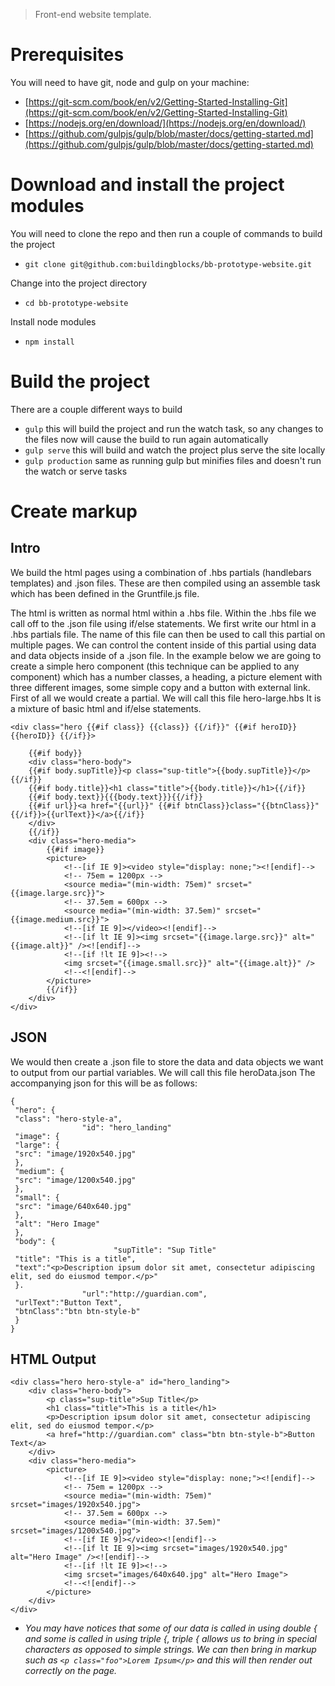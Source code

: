 > Front-end website template.

Prerequisites
=============

You will need to have git, node and gulp on your machine:

- [https://git-scm.com/book/en/v2/Getting-Started-Installing-Git](https://git-scm.com/book/en/v2/Getting-Started-Installing-Git)
- [https://nodejs.org/en/download/](https://nodejs.org/en/download/)
- [https://github.com/gulpjs/gulp/blob/master/docs/getting-started.md](https://github.com/gulpjs/gulp/blob/master/docs/getting-started.md)

Download and install the project modules
========================================

You will need to clone the repo and then run a couple of commands to build the project

- `git clone git@github.com:buildingblocks/bb-prototype-website.git`

Change into the project directory

- `cd bb-prototype-website`

Install node modules

- `npm install`

Build the project
=================

There are a couple different ways to build

- `gulp` this will build the project and run the watch task, so any changes to the files now will cause the build to run again automatically
- `gulp serve` this will build and watch the project plus serve the site locally
- `gulp production` same as running gulp but minifies files and doesn't run the watch or serve tasks

Create markup
=============

Intro
-----
We build the html pages using a combination of .hbs partials (handlebars templates) and .json files. These are then compiled using an assemble task which has been defined in the Gruntfile.js file.

The html is written as normal html within a .hbs file. Within the .hbs file we call off to the .json file using if/else statements. 
We first write our html in a .hbs partials file. The name of this file can then be used to call this partial on multiple pages. We can control the content inside of this partial using data and data objects inside of a .json file.
In the example below we are going to create a simple hero component (this technique can be applied to any component) which has a number classes, a heading, a picture element with three different images, some simple copy and a button with external link.
First of all we would create a partial. We will call this file hero-large.hbs  It is a mixture of basic html and if/else statements.

    <div class="hero {{#if class}} {{class}} {{/if}}" {{#if heroID}} {{heroID}} {{/if}}>
    
        {{#if body}}
        <div class="hero-body">
        {{#if body.supTitle}}<p class="sup-title">{{body.supTitle}}</p>{{/if}} 
        {{#if body.title}}<h1 class="title">{{body.title}}</h1>{{/if}}	    
        {{#if body.text}}{{{body.text}}}{{/if}}
        {{#if url}}<a href="{{url}}" {{#if btnClass}}class="{{btnClass}}"{{/if}}>{{urlText}}</a>{{/if}} 
        </div>
        {{/if}}
        <div class="hero-media">
            {{#if image}}
            <picture>
                <!--[if IE 9]><video style="display: none;"><![endif]-->
                <!-- 75em = 1200px -->
                <source media="(min-width: 75em)" srcset="{{image.large.src}}">
                <!-- 37.5em = 600px -->
                <source media="(min-width: 37.5em)" srcset="{{image.medium.src}}">
                <!--[if IE 9]></video><![endif]-->
                <!--[if lt IE 9]><img srcset="{{image.large.src}}" alt="{{image.alt}}" /><![endif]-->
                <!--[if !lt IE 9]><!-->
                <img srcset="{{image.small.src}}" alt="{{image.alt}}" />
                <!--<![endif]-->
            </picture>
            {{/if}}
        </div>
    </div>


JSON
----
We would then create a .json file to store the data and data objects we want to output from our partial variables. We will call this file heroData.json 
The accompanying json for this will be as follows:

    {
     "hero": {
     "class": "hero-style-a",
                    "id": "hero_landing"
     "image": {
     "large": {
     "src": "image/1920x540.jpg"
     },
     "medium": {
     "src": "image/1200x540.jpg"
     },
     "small": {
     "src": "image/640x640.jpg"
     },
     "alt": "Hero Image"
     },
     "body": {
                           "supTitle": "Sup Title"
     "title": "This is a title",
     "text":"<p>Description ipsum dolor sit amet, consectetur adipiscing elit, sed do eiusmod tempor.</p>"
     }.
                    "url":"http://guardian.com",
     "urlText":"Button Text",
     "btnClass":"btn btn-style-b"
     }
    }
   

HTML Output
-----------

    <div class="hero hero-style-a" id="hero_landing">
        <div class="hero-body">
            <p class="sup-title">Sup Title</p>
            <h1 class="title">This is a title</h1>
            <p>Description ipsum dolor sit amet, consectetur adipiscing elit, sed do eiusmod tempor.</p>
            <a href="http://guardian.com" class="btn btn-style-b">Button Text</a>
        </div>
        <div class="hero-media">
            <picture>
                <!--[if IE 9]><video style="display: none;"><![endif]-->
                <!-- 75em = 1200px -->
                <source media="(min-width: 75em)" srcset="images/1920x540.jpg">        
                <!-- 37.5em = 600px -->
                <source media="(min-width: 37.5em)" srcset="images/1200x540.jpg">
                <!--[if IE 9]></video><![endif]-->
                <!--[if lt IE 9]><img srcset="images/1920x540.jpg" alt="Hero Image" /><![endif]-->
                <!--[if !lt IE 9]><!-->
                <img srcset="images/640x640.jpg" alt="Hero Image">
                <!--<![endif]-->
            </picture>
        </div>
    </div>

* *You may have notices that some of our data is called in using double { and some is called in using triple {, triple { allows us to bring in special characters as opposed to simple strings. We can then bring in markup such as `<p class="foo">Lorem Ipsum</p>` and this will then render out correctly on the page.*

